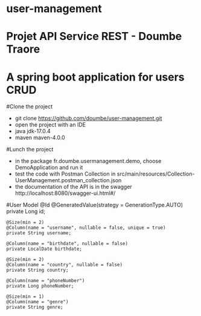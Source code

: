 # user-management

# Projet API Service REST - Doumbe Traore

# A spring boot application for users CRUD
#Clone the project
* git clone https://github.com/doumbe/user-management.git
* open the project with an IDE
* java jdk-17.0.4
* maven maven-4.0.0

#Lunch the project
* in the package fr.doumbe.usermanagement.demo, choose DemoApplication and run it
* test the code with Postman Collection in src/main/resources/Collection-UserManagement.postman_collection.json
* the documentation of the API is in the swagger http://localhost:8080/swagger-ui.html#/


#User Model
@Id
@GeneratedValue(strategy = GenerationType.AUTO)
private Long id;

    @Size(min = 2)
    @Column(name = "username", nullable = false, unique = true)
    private String username;

    @Column(name = "birthdate", nullable = false)
    private LocalDate birthdate;

    @Size(min = 2)
    @Column(name = "country", nullable = false)
    private String country;

    @Column(name = "phoneNumber")
    private Long phoneNumber;

    @Size(min = 1)
    @Column(name = "genre")
    private String genre;



